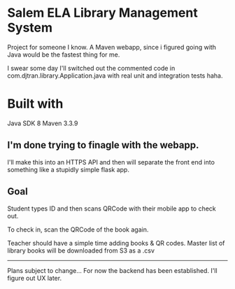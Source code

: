 # Salem ELA Library Management System
Project for someone I know. A Maven webapp, since i figured going with Java would be the fastest thing for me.

I swear some day I'll switched out the commented code in com.djtran.library.Application.java with real unit and integration tests haha.

# Built with
Java SDK 8
Maven 3.3.9

## I'm done trying to finagle with the webapp.
I'll make this into an HTTPS API and then will separate the front end into something like a stupidly simple flask app.

## Goal
Student types ID and then scans QRCode with their mobile app to check out.

To check in, scan the QRCode of the book again.

Teacher should have a simple time adding books & QR codes. Master list of library books will be downloaded from S3 as a .csv

---------------
Plans subject to change... For now the backend has been established. I'll figure out UX later.